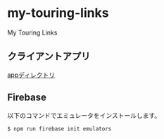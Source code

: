 # my-touring-links
My Touring Links

## クライアントアプリ

[appディレクトリ](app/)

## Firebase

以下のコマンドでエミュレータをインストールします。

```sh
$ npm run firebase init emulators
```

